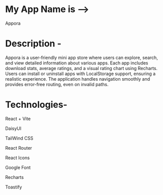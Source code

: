 # My App Name is -->

Appora

# Description -

Appora is a user-friendly mini app store where users can explore, search, and view detailed information about various apps. Each app includes download stats, average ratings, and a visual rating chart using Recharts. Users can install or uninstall apps with LocalStorage support, ensuring a realistic experience. The application handles navigation smoothly and provides error-free routing, even on invalid paths.

# Technologies-

React + Vite

DaisyUI

TailWind CSS

React Router

React Icons

Google Font

Recharts

Toastify
